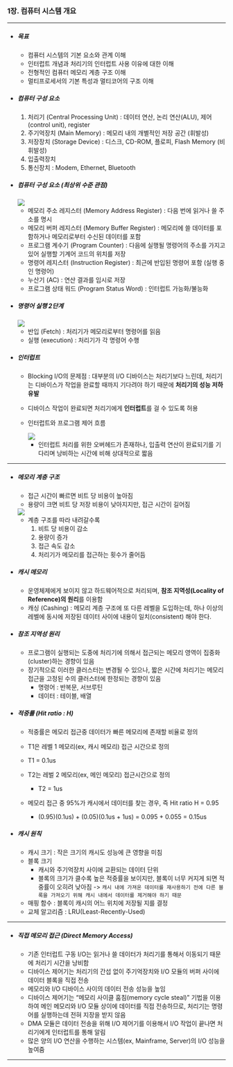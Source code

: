 ### 1장. 컴퓨터 시스템 개요

---

- ##### 목표

  - 컴퓨터 시스템의 기본 요소와 관계 이해
  - 인터럽트 개념과 처리기의 인터럽트 사용 이유에 대한 이해
  - 전형적인 컴퓨터 메모리 계층 구조 이해
  - 멀티프로세서의 기본 특성과 멀티코어의 구조 이해

- ##### 컴퓨터 구성 요소

  1. 처리기 (Central Processing Unit) : 데이터 연산, 논리 연산(ALU), 제어(control unit), register
  2. 주기억장치 (Main Memory) : 메모리 내의 개별적인 저장 공간 (휘발성)
  3. 저장장치 (Storage Device) : 디스크, CD-ROM, 플로피, Flash Memory (비휘발성)
  4. 입출력장치
  5. 통신장치 : Modem, Ethernet, Bluetooth

- ##### 컴퓨터 구성 요소 (최상위 수준 관점)

  <img src="../../resources/os-01-001.png">

  - 메모리 주소 레지스터 (Memory Address Register) : 다음 번에 읽거나 쓸 주소를 명시
  - 메모리 버퍼 레지스터 (Memory Buffer Register) : 메모리에 쓸 데이터를 포함하거나 메모리로부터 수신된 데이터를 포함
  - 프로그램 계수기 (Program Counter) : 다음에 실행될 명령어의 주소를 가지고 있어 실행할 기계어 코드의 위치를 저장
  - 명령어 레지스터 (Instruction Register) : 최근에 반입된 명령어 포함 (실행 중인 명령어)
  - 누산기 (AC) : 연산 결과를 임시로 저장
  - 프로그램 상태 워드 (Program Status Word) : 인터럽트 가능화/불능화
  
- ##### 명령어 실행 2단계

  <img src="../../resources/os-01-002.png">

  - 반입 (Fetch) : 처리기가 메모리로부터 명령어를 읽음
  - 실행 (execution) : 처리기가 각 명령어 수행

- ##### 인터럽트

  - Blocking I/O의 문제점 : 대부분의 I/O 디바이스는 처리기보다 느린데, 처리기는 디바이스가 작업을 완료할 때까지 기다려야 하기 때문에 **처리기의 성능 저하 유발**
  - 디바이스 작업이 완료되면 처리기에게 **인터럽트**를 걸 수 있도록 허용

  - 인터럽트와 프로그램 제어 흐름

    <img src="../../resources/os-01-003.png">

    - 인터럽트 처리를 위한 오버헤드가 존재하나, 입출력 연산이 완료되기를 기다리며 낭비하는 시간에 비해 상대적으로 짧음

---

- ##### 메모리 계층 구조

  - 접근 시간이 빠르면 비트 당 비용이 높아짐
  - 용량이 크면 비트 당 저장 비용이 낮아지지만, 접근 시간이 길어짐

  <img src="../../resources/os-01-004.png">

  - 계층 구조를 따라 내려갈수록
    1. 비트 당 비용이 감소
    2. 용량이 증가
    3. 접근 속도 감소
    4. 처리기가 메모리를 접근하는 횟수가 줄어듬

- ##### 캐시 메모리 

  - 운영체제에게 보이지 않고 하드웨어적으로 처리되며, **참조 지역성(Locality of Reference)의 원리**를 이용함
  - 캐싱 (Cashing) :  메모리 계층 구조에 또 다른 레벨을 도입하는데, 하나 이상의 레벨에 동시에 저장된 데이터 사이에 내용이 일치(consistent) 해야 한다.  

- ##### 참조 지역성 원리

  - 프로그램이 실행되는 도중에 처리기에 의해서 접근되는 메모리 영역이 집중화(cluster)하는 경향이 있음
  - 장기적으로 이러한 클러스터는 변경될 수 있으나, 짧은 시간에 처리기는 메모리 접근을 고정된 수의 클러스터에 한정되는 경향이 있음
    - 명령어 : 반복문, 서브루틴
    - 데이터 : 테이블, 배열

- ##### 적중률 (Hit ratio : H)

  - 적중률은 메모리 접근중 데이터가 빠른 메모리에 존재할 비율로 정의

  -  T1은 레벨 1 메모리(ex, 캐시 메모리) 접근 시간으로 정의
    - T1 = 0.1us
  - T2는 레벌 2 메모리(ex, 메인 메모리) 접근시간으로 정의
    - T2 = 1us
  - 메모리 접근 중 95%가 캐시에서 데이터를 찾는 경우, 즉 Hit ratio H = 0.95 
    - (0.95)(0.1us) + (0.05)(0.1us + 1us) = 0.095 + 0.055 = 0.15us 

- ##### 캐시 원칙

  - 캐시 크기 : 작은 크기의 캐시도 성능에 큰 영향을 미침
  - 블록 크기
    - 캐시와 주기억장치 사이에 교환되는 데이터 단위
    - 블록의 크기가 클수록 높은 적중률을 보이지만, 블록이 너무 커지게 되면 적중률이 오히려 낮아짐 -> `캐시 내에 가져온 데이터를 재사용하기 전에 다른 블록을 가져오기 위해 캐시 내에서 데이터를 제거해야 하기 때문`
  - 매핑 함수 : 블록이 캐시의 어느 위치에 저장될 지를 결정
  - 교체 알고리즘 : LRU(Least-Recently-Used)

---

- ##### 직접 메모리 접근 (Direct Memory Access)

  - 기존 인터럽트 구동 I/O는 읽거나 쓸 데이터가 처리기를 통해서 이동되기 때문에 처리기 시간을 낭비함
  - 디바이스 제어기는 처리기의 간섭 없이 주기억장치와 I/O 모듈의 버퍼 사이에 데이터 블록을 직접 전송
  - 메모리와 I/O 디바이스 사이의 데이터 전송 성능을 높임
  - 디바이스 제어기는 “메모리 사이클 훔침(memory cycle steal)” 기법을 이용하여 메인 메모리와 I/O 모듈 상이에 데이터를 직접 전송하므로, 처리기는 명령어를 실행하는데 전혀 지장을 받지 않음
  - DMA 모듈은 데이터 전송을 위해 I/O 제어기를 이용해서 I/O 작업이 끝나면 처리기에게 인터럽트를 통해 알림
  - 많은 양의 I/O 연산을 수행하는 시스템(ex, Mainframe, Server)의 I/O 성능을 높여줌

---

